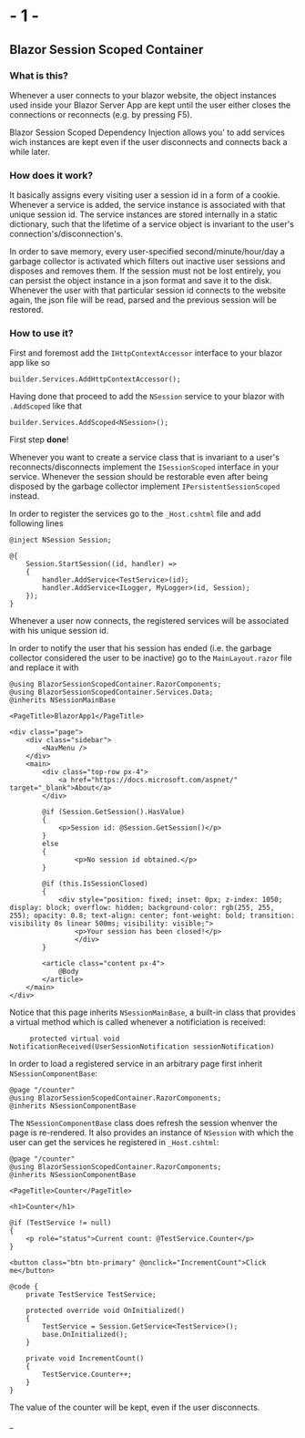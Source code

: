 # - 1 -

## Blazor Session Scoped Container

### What is this?

Whenever a user connects to your blazor website, the object instances used inside your Blazor Server App are kept until the user either closes the connections or reconnects (e.g. by pressing F5).

Blazor Session Scoped Dependency Injection allows you' to add services wich instances are kept even if the user disconnects and connects back a while later.

### How does it work?

It basically assigns every visiting user a session id in a form of a cookie. Whenever a service is added, the service instance is associated with that unique session id. The service instances are stored internally in a static dictionary, such that the lifetime of a service object is invariant to the user's connection's/disconnection's.

In order to save memory, every user-specified second/minute/hour/day a garbage collector is activated which filters out inactive user sessions and disposes and removes them.
If the session must not be lost entirely, you can persist the object instance in a json format and save it to the disk.
Whenever the user with that particular session id connects to the website again, the json file will be read, parsed and the previous session will be restored.

### How to use it?

First and foremost add the `IHttpContextAccessor` interface to your blazor app like so

```
builder.Services.AddHttpContextAccessor();
```
Having done that proceed to add the `NSession` service to your blazor with `.AddScoped` like that

```
builder.Services.AddScoped<NSession>();
```

First step **done**!

Whenever you want to create a service class that is invariant to a user's reconnects/disconnects implement the `ISessionScoped` interface in your service. Whenever the session should be restorable even after being disposed by the garbage collector implement `IPersistentSessionScoped` instead.

In order to register the services go to the `_Host.cshtml` file and add following lines

```
@inject NSession Session;

@{
    Session.StartSession((id, handler) =>
    {
        handler.AddService<TestService>(id);
        handler.AddService<ILogger, MyLogger>(id, Session);
    });
}
```

Whenever a user now connects, the registered services will be associated with his unique session id.

In order to notify the user that his session has ended (i.e. the garbage collector considered the user to be inactive) go to the `MainLayout.razor` file and replace it with

```
@using BlazorSessionScopedContainer.RazorComponents;
@using BlazorSessionScopedContainer.Services.Data;
@inherits NSessionMainBase

<PageTitle>BlazorApp1</PageTitle>

<div class="page">
    <div class="sidebar">
        <NavMenu />
    </div>
    <main>
        <div class="top-row px-4">
            <a href="https://docs.microsoft.com/aspnet/" target="_blank">About</a>
        </div>

        @if (Session.GetSession().HasValue)
        {
            <p>Session id: @Session.GetSession()</p>
        }
        else
        {
                <p>No session id obtained.</p>
        }

        @if (this.IsSessionClosed)
        {
            <div style="position: fixed; inset: 0px; z-index: 1050; display: block; overflow: hidden; background-color: rgb(255, 255, 255); opacity: 0.8; text-align: center; font-weight: bold; transition: visibility 0s linear 500ms; visibility: visible;">
                <p>Your session has been closed!</p>
                </div>
        }

        <article class="content px-4">
            @Body
        </article>
    </main>
</div>
```

Notice that this page inherits `NSessionMainBase`, a built-in class that provides a virtual method which is called whenever a notificiation is received:

```
     protected virtual void NotificationReceived(UserSessionNotification sessionNotification)
```


In order to load a registered service in an arbitrary page first inherit `NSessionComponentBase`:

```
@page "/counter"
@using BlazorSessionScopedContainer.RazorComponents;
@inherits NSessionComponentBase
```

The `NSessionComponentBase` class does refresh the session whenver the page is re-rendered. It also provides an instance of `NSession` with which the user can get the services he registered in ```_Host.cshtml```:

```
@page "/counter"
@using BlazorSessionScopedContainer.RazorComponents;
@inherits NSessionComponentBase

<PageTitle>Counter</PageTitle>

<h1>Counter</h1>

@if (TestService != null)
{
    <p role="status">Current count: @TestService.Counter</p>
}

<button class="btn btn-primary" @onclick="IncrementCount">Click me</button>

@code {
    private TestService TestService;

    protected override void OnInitialized()
    {
        TestService = Session.GetService<TestService>();
        base.OnInitialized();
    }

    private void IncrementCount()
    {
        TestService.Counter++;
    }
}
```

The value of the counter will be kept, even if the user disconnects.


_
